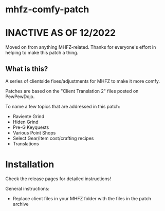# mhfz-comfy-patch
# **INACTIVE AS OF 12/2022**
Moved on from anything MHFZ-related. Thanks for everyone's effort in helping to make this patch a thing.

## What is this?
A series of clientside fixes/adjustments for MHFZ to make it more comfy.

Patches are based on the "Client Translation 2" files posted on PewPewDojo.

To name a few topics that are addressed in this patch:
- Raviente Grind
- Hiden Grind
- Pre-G Keyquests
- Various Point Shops
- Select Gear/Item cost/crafting recipes
- Translations

# Installation

Check the release pages for detailed instructions!

General instructions:
- Replace client files in your MHFZ folder with the files in the patch archive

